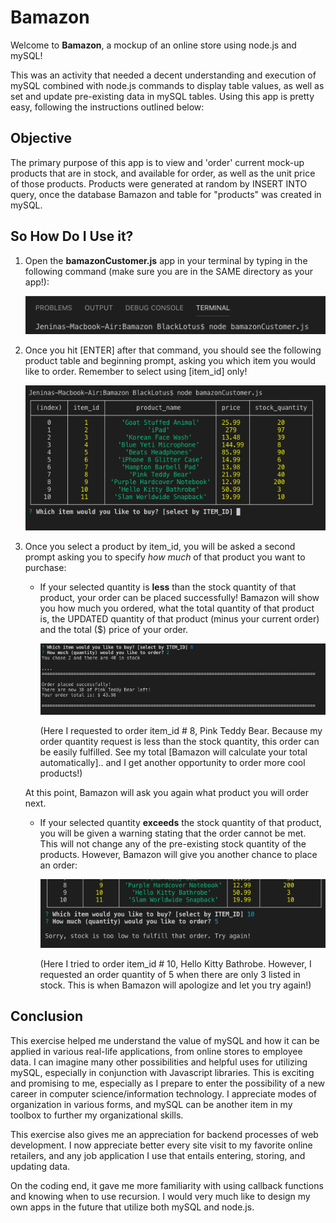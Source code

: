 # Bamazon

Welcome to **Bamazon**, a mockup of an online store using node.js and mySQL!

This was an activity that needed a decent understanding and execution of mySQL combined with node.js commands to display table values, as well as set and update pre-existing data in mySQL tables. Using this app is pretty easy, following the instructions outlined below:

## Objective

The primary purpose of this app is to view and 'order' current mock-up products that are in stock, and available for order, as well as the unit price of those products. Products were generated at random by INSERT INTO query, once the database Bamazon and table for "products" was created in mySQL.

## So How Do I Use it?

1. Open the **bamazonCustomer.js** app in your terminal by typing in the following command (make sure you are in the SAME directory as your app!):

    ![step-one](stepone.png)

2. Once you hit [ENTER] after that command, you should see the following product table and beginning prompt, asking you which item you would like to order. Remember to select using [item_id] only!

    ![step-two](steptwo.png)

3. Once you select a product by item_id, you will be asked a second prompt asking you to specify *how much* of that product you want to purchase:
    
    - If your selected quantity is **less** than the stock quantity of that product, your order can be placed successfully! Bamazon will show you how much you ordered, what the total quantity of that product is, the UPDATED quantity of that product (minus your current order) and the total ($) price of your order.

        ![step-three](stepthree.png)

        (Here I requested to order item_id # 8, Pink Teddy Bear. Because my order quantity request is less than the stock quantity, this order can be easily fulfilled. See my total [Bamazon will calculate your total automatically].. and I get another opportunity to order more cool products!)

    At this point, Bamazon will ask you again what product you will order next.

    - If your selected quantity **exceeds** the stock quantity of that product, you will be given a warning stating that the order cannot be met. This will not change any of the pre-existing stock quantity of the products. However, Bamazon will give you another chance to place an order:

        ![step-four](stepfour.png)

        (Here I tried to order item_id # 10, Hello Kitty Bathrobe. However, I requested an order quantity of 5 when there are only 3 listed in stock. This is when Bamazon will apologize and let you try again!)


## Conclusion

This exercise helped me understand the value of mySQL and how it can be applied in various real-life applications, from online stores to employee data. I can imagine many other possibilities and helpful uses for utilizing mySQL, especially in conjunction with Javascript libraries. This is exciting and promising to me, especially as I prepare to enter the possibility of a new career in computer science/information technology. I appreciate modes of organization in various forms, and mySQL can be another item in my toolbox to further my organizational skills.

This exercise also gives me an appreciation for backend processes of web development. I now appreciate better every site visit to my favorite online retailers, and any job application I use that entails entering, storing, and updating data.

On the coding end, it gave me more familiarity with using callback functions and knowing when to use recursion. I would very much like to design my own apps in the future that utilize both mySQL and node.js.
